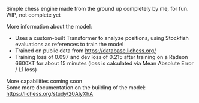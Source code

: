 Simple chess engine made from the ground up completely by me, for fun. WIP, not complete yet

More information about the model: <br>
- Uses a custom-built Transformer to analyze positions, using Stockfish evaluations as references to train the model
- Trained on public data from https://database.lichess.org/ 
- Training loss of 0.097 and dev loss of 0.215 after training on a Radeon 6600XT for about 15 minutes (loss is calculated via Mean Absolute Error / L1 loss)

More capabilities coming soon <br>
Some more documentation on the building of the model: https://lichess.org/study/20AlyXhA
